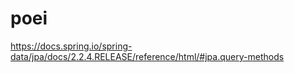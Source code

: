 # poei


https://docs.spring.io/spring-data/jpa/docs/2.2.4.RELEASE/reference/html/#jpa.query-methods
